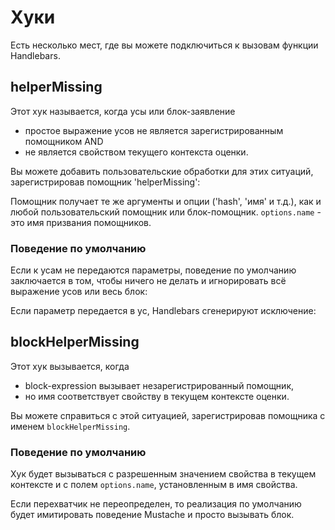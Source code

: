 # Хуки

Есть несколько мест, где вы можете подключиться к вызовам функции Handlebars.

## helperMissing

Этот хук называется, когда усы или блок-заявление

- простое выражение усов не является зарегистрированным помощником AND
- не является свойством текущего контекста оценки.

Вы можете добавить пользовательские обработки для этих ситуаций, зарегистрировав помощник 'helperMissing':

<ExamplePart examplePage="ru/examples/hook-helper-missing.md" show="template" />
<ExamplePart examplePage="ru/examples/hook-helper-missing.md" show="preparationScript" />
<ExamplePart examplePage="ru/examples/hook-helper-missing.md" show="output" />

Помощник получает те же аргументы и опции ('hash', 'имя' и т.д.), как и любой пользовательский помощник или блок-помощник. `options.name` - это имя призвания помощников.

### Поведение по умолчанию

Если к усам не передаются параметры, поведение по умолчанию заключается в том, чтобы ничего не делать и игнорировать всё выражение усов или весь блок:

<Flex>
<ExamplePart examplePage="ru/examples/hook-helper-missing-default-no-param.md" show="template" />
<ExamplePart examplePage="ru/examples/hook-helper-missing-default-no-param.md" show="output" />
</Flex>

Если параметр передается в ус, Handlebars сгенерируют исключение:

<Flex>
<ExamplePart examplePage="ru/examples/hook-helper-missing-default-param.md" show="template" />
<ExamplePart examplePage="ru/examples/hook-helper-missing-default-param.md" show="error" />
</Flex>

## blockHelperMissing

Этот хук вызывается, когда

- block-expression вызывает незарегистрированный помощник,
- но имя соответствует свойству в текущем контексте оценки.

Вы можете справиться с этой ситуацией, зарегистрировав помощника с именем `blockHelperMissing`.

<ExamplePart examplePage="ru/examples/hook-block-helper-missing.md" show="template" />
<ExamplePart examplePage="ru/examples/hook-block-helper-missing.md" show="preparationScript" />
<ExamplePart examplePage="ru/examples/hook-block-helper-missing.md" show="output" />

### Поведение по умолчанию

Хук будет вызываться с разрешенным значением свойства в текущем контексте и с полем `options.name`, установленным в имя свойства.

Если перехватчик не переопределен, то реализация по умолчанию будет имитировать поведение Mustache и просто вызывать блок.

<ExamplePart examplePage="ru/examples/hook-block-helper-missing-default.md" show="template" />
<ExamplePart examplePage="ru/examples/hook-block-helper-missing-default.md" show="output" />
